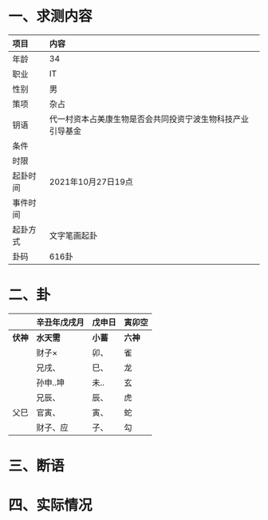 # 一、求测内容
|项目|内容|
|:-|:-|
|年龄|34|
|职业|IT|
|性别|男|
|策项|杂占|
|钥语|代一村资本占美康生物是否会共同投资宁波生物科技产业引导基金|
|条件||
|时限||
|起卦时间|2021年10月27日19点|
|事件时间||
|起卦方式|文字笔画起卦|
|卦码|616卦|

# 二、卦
||辛丑年戊戌月|戊申日|寅卯空|
|:-|:-|:-|:-|
|**伏神**|**水天需**|**小蓄**|**六神**|
||财子×|卯、|雀|
||兄戌、|巳、|龙|
||孙申..坤|未..|玄|
||兄辰、|辰、|虎|
|父巳|官寅、|寅、|蛇|
||财子、应|子、|勾|


# 三、断语

# 四、实际情况